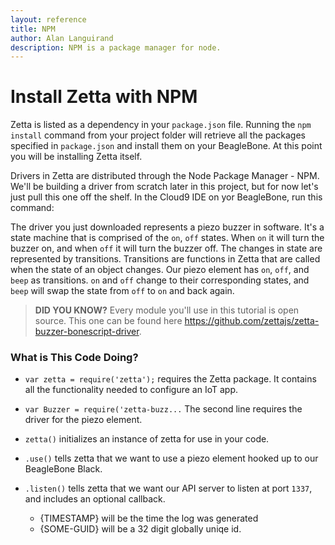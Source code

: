 ```yaml
---
layout: reference
title: NPM
author: Alan Languirand
description: NPM is a package manager for node.
---
```


# Install Zetta with NPM

Zetta is listed as a dependency in your `package.json` file. Running the `npm install` command from your project folder will retrieve all the packages specified in `package.json` and install them on your BeagleBone. At this point you will be installing Zetta itself.

Drivers in Zetta are distributed through the Node Package Manager - NPM. We'll be building a driver from scratch later in this project, but for now let's just pull this one off the shelf. In the Cloud9 IDE on yor BeagleBone, run this command:

The driver you just downloaded represents a piezo buzzer in software. It's a state machine that is comprised of the `on`, `off` states. When `on` it will turn the buzzer on, and when `off` it will turn the buzzer off. The changes in state are represented by transitions. Transitions are functions in Zetta that are called when the state of an object changes. Our piezo element has `on`, `off`, and `beep` as transitions. `on` and `off` change to their corresponding states, and `beep` will swap the state from `off` to `on` and back again.

> **DID YOU KNOW?**
> Every module you'll use in this tutorial is open source. This one can be found here https://github.com/zettajs/zetta-buzzer-bonescript-driver.

### What is This Code Doing?

* `var zetta = require('zetta');` requires the Zetta package. It contains all the functionality needed to configure an IoT app.
* `var Buzzer = require('zetta-buzz...` The second line requires the driver for the piezo element.
* `zetta()` initializes an instance of zetta for use in your code.
* `.use()` tells zetta that we want to use a piezo element hooked up to our BeagleBone Black.
* `.listen()` tells zetta that we want our API server to listen at port `1337`, and includes an optional callback.


  * {TIMESTAMP} will be the time the log was generated
  * {SOME-GUID} will be a 32 digit globally uniqe id.

